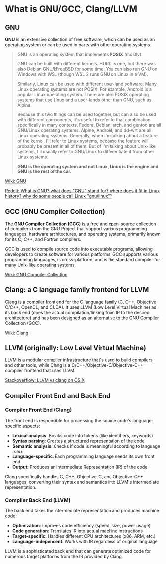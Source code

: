 # What is GNU/GCC, Clang/LLVM

## GNU

**GNU** is an extensive collection of free software, which can be used as an operating system or can be used in parts with other operating systems.

> GNU is an operating system that implements **POSIX** (mostly).
>
> GNU can be built with different kernels. HURD is one, but there was also Debian GNU/kFreeBSD for some time. You can also run GNU on Windows with WSL (though WSL 2 runs GNU on Linux in a VM).
>
> Similarly, Linux can be used with different user-land software. Many Linux operating systems are not POSIX. For example, Android is a popular Linux operating system. There are also POSIX operating systems that use Linux and a user-lands other than GNU, such as Alpine.
>
> Because this two things can be used together, but can also be used with different components, it's useful to refer to that combination specifically in many contexts. Fedora, Debian, arch, and gentoo are all GNU/Linux operating systems. Alpine, Android, and dd-wrt are all Linux operating systems. Generally, when I'm talking about a feature of the kernel, I'll refer to Linux systems, because the feature will probably be present in all of them. But of I'm talking about Unix-like systems, I'll usually refer to GNU/Linux to differentiate it from other Linux systems.
>
> **GNU is the operating system and not Linux, Linux is the engine and GNU is the rest of the car.**

[Wiki: GNU](https://en.wikipedia.org/wiki/GNU)

[Reddit: What is GNU? what does "GNU" stand for? where does it fit in Linux history? why do some people call Linux "gnu/linux"?](https://www.reddit.com/r/linux4noobs/comments/k740t9/what_is_gnu_what_does_gnu_stand_for_where_does_it/)

## GCC (**GNU Compiler Collection)**

The **GNU Compiler Collection (GCC)** is a free and open-source collection of compilers from the GNU Project that support various programming languages, hardware architectures, and operating systems, primarily known for its C, C++, and Fortran compilers.

GCC is used to compile source code into executable programs, allowing developers to create software for various platforms. GCC supports various programming languages, is cross-platform, and is the standard compiler for many Unix-like operating systems.

[Wiki: GNU Compiler Collection](https://en.wikipedia.org/wiki/GNU_Compiler_Collection)

## Clang: a C language family frontend for LLVM

Clang is a compiler front end for the C language family (C, C++, Objective C/C++, OpenCL, and CUDA). It uses LLVM (Low Level Virtual Machine) as its back end (does the actual compilation/linking from IR to the desired architecture) and has been designed as an alternative to the GNU Compiler Collection (GCC).

[Wiki: Clang](https://en.wikipedia.org/wiki/Clang)

## LLVM (originally: Low Level Virtual Machine)

LLVM is a modular compiler infrastructure that's used to build compilers and other tools, while Clang is a C/C++/Objective-C/Objective-C++ compiler frontend that uses LLVM.

[Stackoverflow: LLVM vs clang on OS X](https://stackoverflow.com/questions/5708610/llvm-vs-clang-on-os-x)

## Compiler Front End and Back End

### Compiler Front End (Clang)

The front end is responsible for processing the source code's language-specific aspects:

- **Lexical analysis**: Breaks code into tokens (like identifiers, keywords)
- **Syntax parsing**: Creates a structured representation of the code
- **Semantic analysis**: Checks if code is meaningful according to language rules
- **Language-specific**: Each programming language needs its own front end
- **Output**: Produces an Intermediate Representation (IR) of the code

Clang specifically handles C, C++, Objective-C, and Objective-C++ languages, converting their syntax and semantics into LLVM's intermediate representation.

### Compiler Back End (LLVM)

The back end takes the intermediate representation and produces machine code:

- **Optimization**: Improves code efficiency (speed, size, power usage)
- **Code generation**: Translates IR into actual machine instructions
- **Target-specific**: Handles different CPU architectures (x86, ARM, etc.)
- **Language-independent**: Works with IR regardless of original language

LLVM is a sophisticated back end that can generate optimized code for numerous target platforms from the IR provided by Clang.

